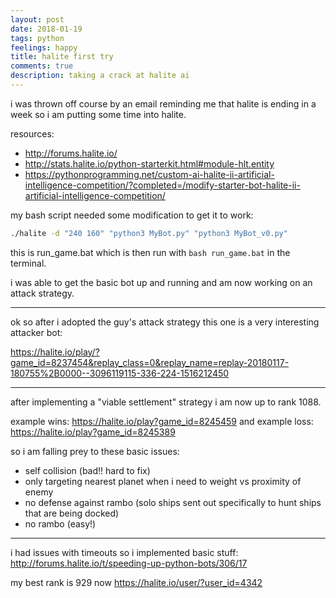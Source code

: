 ```yaml
---
layout: post
date: 2018-01-19
tags: python
feelings: happy
title: halite first try
comments: true
description: taking a crack at halite ai
---
```


i was thrown off course by an email reminding me that halite is ending in a week so i am putting some time into halite.

resources:
- <http://forums.halite.io/>
- <http://stats.halite.io/python-starterkit.html#module-hlt.entity>
- <https://pythonprogramming.net/custom-ai-halite-ii-artificial-intelligence-competition/?completed=/modify-starter-bot-halite-ii-artificial-intelligence-competition/>

my bash script needed some modification to get it to work:
```bash
./halite -d "240 160" "python3 MyBot.py" "python3 MyBot_v0.py"
```

this is run_game.bat which is then run with `bash run_game.bat` in the terminal.

i was able to get the basic bot up and running and am now working on an attack strategy.

---

ok so after i adopted the guy's attack strategy this one is a very interesting attacker bot:

<https://halite.io/play/?game_id=8237454&replay_class=0&replay_name=replay-20180117-180755%2B0000--3096119115-336-224-1516212450>

---

after implementing a "viable settlement" strategy i am now up to rank 1088.

example wins: <https://halite.io/play?game_id=8245459> and example loss: <https://halite.io/play?game_id=8245389>

so i am falling prey to these basic issues:

- self collision (bad!! hard to fix)
- only targeting nearest planet when i need to weight vs proximity of enemy
- no defense against rambo (solo ships sent out specifically to hunt ships that are being docked)
- no rambo (easy!)

---

i had issues with timeouts so i implemented basic stuff: <http://forums.halite.io/t/speeding-up-python-bots/306/17>

my best rank is 929 now <https://halite.io/user/?user_id=4342>
